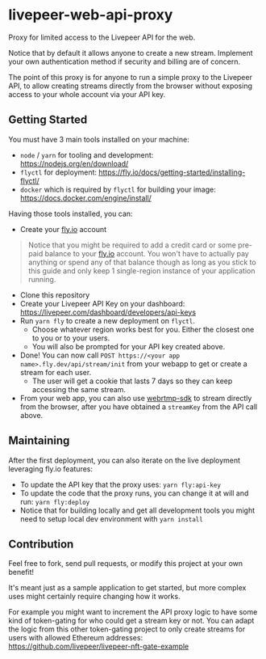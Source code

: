 # livepeer-web-api-proxy

Proxy for limited access to the Livepeer API for the web.

Notice that by default it allows anyone to create a new stream. 
Implement your own authentication method if security and billing are of concern.

The point of this proxy is for anyone to run a simple proxy to the Livepeer API, 
to allow creating streams directly from the browser without exposing access to
your whole account via your API key.

## Getting Started

You must have 3 main tools installed on your machine:
 - `node` / `yarn` for tooling and development: https://nodejs.org/en/download/
 - `flyctl` for deployment: https://fly.io/docs/getting-started/installing-flyctl/
 - `docker` which is required by `flyctl` for building your image: https://docs.docker.com/engine/install/

Having those tools installed, you can:
 - Create your [fly.io](https://fly.io) account
> Notice that you might be required to add a credit card or some pre-paid balance to 
> your [fly.io](https://fly.io) account. You won't have to actually pay anything or 
> spend any of that balance though as long as you stick to this guide and only keep 
> 1 single-region instance of your application running.
 - Clone this repository
 - Create your Livepeer API Key on your dashboard: https://livepeer.com/dashboard/developers/api-keys
 - Run `yarn fly` to create a new deployment on `flyctl`.
   - Choose whatever region works best for you. Either the closest one to you or to your users.
   - You will also be prompted for your API key created above.
 - Done! You can now call `POST https://<your app name>.fly.dev/api/stream/init` from your 
webapp to get or create a stream for each user.
   - The user will get a cookie that lasts 7 days so they can keep accessing the same stream.
 - From your web app, you can also use [webrtmp-sdk](https://www.npmjs.com/package/@livepeer/webrtmp-sdk) to stream
directly from the browser, after you have obtained a `streamKey` from the API call above.

## Maintaining

After the first deployment, you can also iterate on the live deployment leveraging fly.io features: 
 - To update the API key that the proxy uses: `yarn fly:api-key` 
 - To update the code that the proxy runs, you can change it at will and run: `yarn fly:deploy`
 - Notice that for building locally and get all development tools you might need to setup local dev environment with `yarn install`

## Contribution

Feel free to fork, send pull requests, or modify this project at your own benefit! 

It's meant just as a sample application to get started, but more complex uses might
certainly require changing how it works.

For example you might want to increment the API proxy logic to have some kind of 
token-gating for who could get a stream key or not. You can adapt the logic from
this other token-gating project to only create streams for users with allowed Ethereum
addresses: https://github.com/livepeer/livepeer-nft-gate-example
